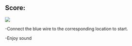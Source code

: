 
## Score:

<img src= "https://drive.google.com/uc?export=view&id=1RayQHKJnJWusBwYbMp1ecoCpIEXjkoou">

-Connect the blue wire to the corresponding location to start.

-Enjoy sound
